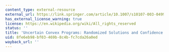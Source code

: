 ```yaml
---
content_type: external-resource
external_url: https://link.springer.com/article/10.1007/s10107-003-0499-y
has_external_license_warning: true
license: https://en.wikipedia.org/wiki/All_rights_reserved
status: ''
title: 'Uncertain Convex Programs: Randomized Solutions and Confidence Levels'
uid: 8fe6eb98-bf03-469b-8c4b-fc7cda26a0ed
wayback_url: ''
---
```

